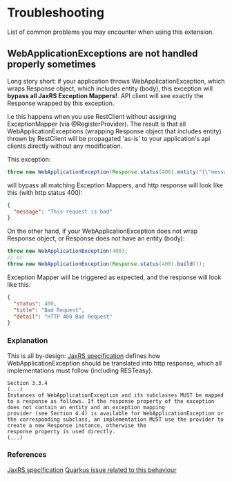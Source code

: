 # Troubleshooting
List of common problems you may encounter when using this extension.

## WebApplicationExceptions are not handled properly sometimes
Long story short: if your application throws WebApplicationException, which wraps Response object, which includes entity (body), this exception will **bypass all JaxRS Exception Mappers!**. API client will see exactly the Response wrapped by this exception.

I.e this happens when you use RestClient without assigning ExceptionMapper (via @RegisterProvider). The result is that all WebApplicationExceptions (wrapping Response object that includes entity) thrown by RestClient will be propagated 'as-is' to your application's api clients directly without any modification. 

This exception:
```java
throw new WebApplicationException(Response.status(400).entity("{\"message\": \"This request is bad\"}").build());
```
will bypass all matching Exception Mappers, and http response will look like this (with http status 400):
```json
{
  "message": "This request is bad"
}
```

On the other hand, if your WebApplicationException does not wrap Response object, or Response does not have an entity (body):
```java
throw new WebApplicationException(400);
// or
throw new WebApplicationException(Response.status(400).build());
```
Exception Mapper will be triggered as expected, and the response will look like this:
```json
{
  "status": 400,
  "title": "Bad Request",
  "detail": "HTTP 400 Bad Request"
}
```

### Explanation
This is all by-design: [JaxRS specification](https://raw.githubusercontent.com/javaee/jax-rs-spec/master/spec.pdf) defines how WebApplicationException should be translated into http response, which all implementations must follow (including RESTeasy).

```
Section 3.3.4
(...)
Instances of WebApplicationException and its subclasses MUST be mapped to a response as follows. If the response property of the exception does not contain an entity and an exception mapping
provider (see Section 4.4) is available for WebApplicationException or the corresponding subclass, an implementation MUST use the provider to create a new Response instance, otherwise the
response property is used directly. 
(...)
```

### References  
[JaxRS specification](https://raw.githubusercontent.com/javaee/jax-rs-spec/master/spec.pdf)
[Quarkus issue related to this behaviour](https://github.com/quarkusio/quarkus/issues/4031)